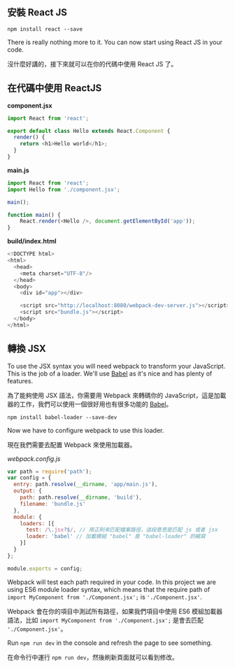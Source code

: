 ﻿## 安裝 React JS

`npm install react --save`

There is really nothing more to it. You can now start using React JS in your code.

沒什麼好講的，接下來就可以在你的代碼中使用 React JS 了。

## 在代碼中使用 ReactJS

**component.jsx**

```javascript
import React from 'react';

export default class Hello extends React.Component {
  render() {
    return <h1>Hello world</h1>;
  }
}
```

**main.js**

```javascript
import React from 'react';
import Hello from './component.jsx';

main();

function main() {
    React.render(<Hello />, document.getElementById('app'));
}
```

**build/index.html**

```javascript
<!DOCTYPE html>
<html>
  <head>
    <meta charset="UTF-8"/>
  </head>
  <body>
    <div id="app"></div>

    <script src="http://localhost:8080/webpack-dev-server.js"></script>
    <script src="bundle.js"></script>
  </body>
</html>
```

## 轉換 JSX

To use the JSX syntax you will need webpack to transform your JavaScript. This is the job of a loader. We'll use [Babel](https://babeljs.io/) as it's nice and has plenty of features.

為了能夠使用 JSX 語法，你需要用 Webpack 來轉碼你的 JavaScript，這是加載器的工作，我們可以使用一個很好用也有很多功能的 [Babel](https://babeljs.io/)。

`npm install babel-loader --save-dev`

Now we have to configure webpack to use this loader.

現在我們需要去配置 Webpack 來使用加載器。

*webpack.config.js*
```javascript
var path = require('path');
var config = {
  entry: path.resolve(__dirname, 'app/main.js'),
  output: {
    path: path.resolve(__dirname, 'build'),
    filename: 'bundle.js'
  },
  module: {
    loaders: [{
      test: /\.jsx?$/, // 用正則來匹配檔案路徑，這段意思是匹配 js 或者 jsx
      loader: 'babel' // 加載模組 "babel" 是 "babel-loader" 的縮寫
    }]
  }
};

module.exports = config;
```

Webpack will test each path required in your code. In this project we are using ES6 module loader syntax, which means that the require path of `import MyComponent from './Component.jsx';` is `'./Component.jsx'`.

Webpack 會在你的項目中測試所有路徑，如果我們項目中使用 ES6 模組加載器語法，比如 `import MyComponent from './Component.jsx';` 是會去匹配 `'./Component.jsx'`。

Run `npm run dev` in the console and refresh the page to see something.

在命令行中運行 `npm run dev`，然後刷新頁面就可以看到修改。
